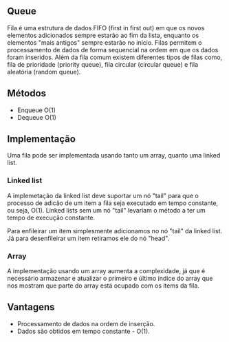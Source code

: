 ## Queue

Fila é uma estrutura de dados FIFO (first in first out) em que os novos elementos adicionados sempre estarão ao fim da lista, enquanto os elementos "mais antigos" sempre estarão no início. Filas permitem o processamento de dados de forma sequencial na ordem em que os dados foram inseridos. Além da fila comum existem diferentes tipos de filas como, fila de prioridade (priority queue), fila circular (circular queue) e fila aleatória (random queue).

## Métodos

- Enqueue O(1)
- Dequeue O(1)

## Implementação

Uma fila pode ser implementada usando tanto um array, quanto uma linked list.

### Linked list

A implemetação da linked list deve suportar um nó "tail" para que o processo de adicão de um item a fila seja executado em tempo constante, ou seja, O(1). Linked lists sem um nó "tail" levariam o método a ter um tempo de execução constante.

Para enfileirar um item simplesmente adicionamos no nó "tail" da linked list. Já para desenfileirar um item retiramos ele do nó "head".

### Array

A implementação usando um array aumenta a complexidade, já que é necessário armazenar e atualizar o primeiro e último índice do array que nos mostram que parte do array está ocupado com os items da fila.

## Vantagens

- Processamento de dados na ordem de inserção.
- Dados são obtidos em tempo constante - O(1).
